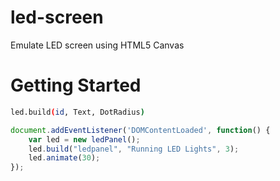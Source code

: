 # led-screen
Emulate LED screen using HTML5 Canvas

# Getting Started
```sh
led.build(id, Text, DotRadius)
```

```js
document.addEventListener('DOMContentLoaded', function() {
	var led = new ledPanel();
	led.build("ledpanel", "Running LED Lights", 3);
	led.animate(30);
});
```
